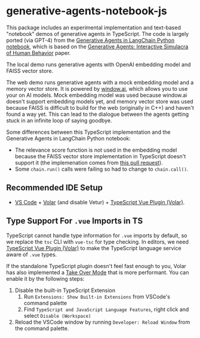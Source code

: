 # generative-agents-notebook-js

This package includes an experimental implementation and text-based "notebook" demos of generative agents in TypeScript. The code is largely ported (via GPT-4) from the [Generative Agents in LangChain Python notebook](https://python.langchain.com/en/latest/use_cases/agents/characters.html), which is based on the [Generative Agents: Interactive Simulacra of Human Behavior](https://arxiv.org/abs/2304.03442) paper.

The local demo runs generative agents with OpenAI embedding model and FAISS vector store.

The web demo runs generative agents with a mock embedding model and a memory vector store. It is powered by [window.ai](https://windowai.io/), which allows you to use your on AI models. Mock embedding model was used because window.ai doesn't support embedding models yet, and memory vector store was used because FAISS is difficult to build for the web (originally in C++) and haven't found a way yet. This can lead to the dialogue between the agents getting stuck in an infinite loop of saying goodbye.

Some differences between this TypeScript implementation and the Generative Agents in LangChain Python notebook:
* The relevance score function is not used in the embedding model because the FAISS vector store implementation in TypeScript doesn't support it (the implemenation comes from [this pull request](https://github.com/hwchase17/langchainjs/pull/685)).
* Some `chain.run()` calls were failing so had to change to `chain.call()`.


## Recommended IDE Setup

- [VS Code](https://code.visualstudio.com/) + [Volar](https://marketplace.visualstudio.com/items?itemName=Vue.volar) (and disable Vetur) + [TypeScript Vue Plugin (Volar)](https://marketplace.visualstudio.com/items?itemName=Vue.vscode-typescript-vue-plugin).

## Type Support For `.vue` Imports in TS

TypeScript cannot handle type information for `.vue` imports by default, so we replace the `tsc` CLI with `vue-tsc` for type checking. In editors, we need [TypeScript Vue Plugin (Volar)](https://marketplace.visualstudio.com/items?itemName=Vue.vscode-typescript-vue-plugin) to make the TypeScript language service aware of `.vue` types.

If the standalone TypeScript plugin doesn't feel fast enough to you, Volar has also implemented a [Take Over Mode](https://github.com/johnsoncodehk/volar/discussions/471#discussioncomment-1361669) that is more performant. You can enable it by the following steps:

1. Disable the built-in TypeScript Extension
   1. Run `Extensions: Show Built-in Extensions` from VSCode's command palette
   2. Find `TypeScript and JavaScript Language Features`, right click and select `Disable (Workspace)`
2. Reload the VSCode window by running `Developer: Reload Window` from the command palette.
